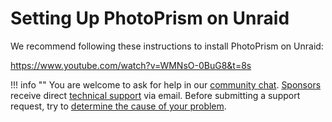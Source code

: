 # Setting Up PhotoPrism on Unraid

We recommend following these instructions to install PhotoPrism on Unraid:

https://www.youtube.com/watch?v=WMNsO-0BuG8&t=8s

!!! info ""
    You are welcome to ask for help in our [community chat](https://link.photoprism.app/chat).
    [Sponsors](../../funding.md) receive direct [technical support](https://photoprism.app/contact) via email.
    Before submitting a support request, try to [determine the cause of your problem](../troubleshooting/index.md).